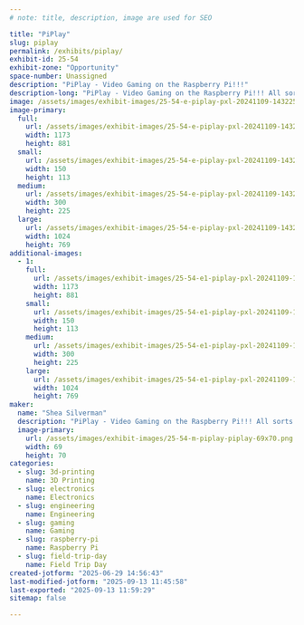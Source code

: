 ```yaml
---
# note: title, description, image are used for SEO

title: "PiPlay"
slug: piplay
permalink: /exhibits/piplay/
exhibit-id: 25-54
exhibit-zone: "Opportunity"
space-number: Unassigned
description: "PiPlay - Video Gaming on the Raspberry Pi!!!"
description-long: "PiPlay - Video Gaming on the Raspberry Pi!!! All sorts of cool stuff you can do with the Raspberry Pi and Retro gaming."
image: /assets/images/exhibit-images/25-54-e-piplay-pxl-20241109-143225304-300x225.jpg
image-primary: 
  full:
    url: /assets/images/exhibit-images/25-54-e-piplay-pxl-20241109-143225304-full.jpg
    width: 1173
    height: 881
  small:
    url: /assets/images/exhibit-images/25-54-e-piplay-pxl-20241109-143225304-150x113.jpg
    width: 150
    height: 113
  medium:
    url: /assets/images/exhibit-images/25-54-e-piplay-pxl-20241109-143225304-300x225.jpg
    width: 300
    height: 225
  large:
    url: /assets/images/exhibit-images/25-54-e-piplay-pxl-20241109-143225304-1024x769.jpg
    width: 1024
    height: 769
additional-images: 
  - 1:
    full:
      url: /assets/images/exhibit-images/25-54-e1-piplay-pxl-20241109-143158319-full.jpg
      width: 1173
      height: 881
    small:
      url: /assets/images/exhibit-images/25-54-e1-piplay-pxl-20241109-143158319-150x113.jpg
      width: 150
      height: 113
    medium:
      url: /assets/images/exhibit-images/25-54-e1-piplay-pxl-20241109-143158319-300x225.jpg
      width: 300
      height: 225
    large:
      url: /assets/images/exhibit-images/25-54-e1-piplay-pxl-20241109-143158319-1024x769.jpg
      width: 1024
      height: 769
maker: 
  name: "Shea Silverman"
  description: "PiPlay - Video Gaming on the Raspberry Pi!!! All sorts of cool stuff you can do with the Raspberry Pi and Retro gaming."
  image-primary:
    url: /assets/images/exhibit-images/25-54-m-piplay-piplay-69x70.png
    width: 69
    height: 70
categories: 
  - slug: 3d-printing
    name: 3D Printing
  - slug: electronics
    name: Electronics
  - slug: engineering
    name: Engineering
  - slug: gaming
    name: Gaming
  - slug: raspberry-pi
    name: Raspberry Pi
  - slug: field-trip-day
    name: Field Trip Day
created-jotform: "2025-06-29 14:56:43"
last-modified-jotform: "2025-09-13 11:45:58"
last-exported: "2025-09-13 11:59:29"
sitemap: false

---
```

